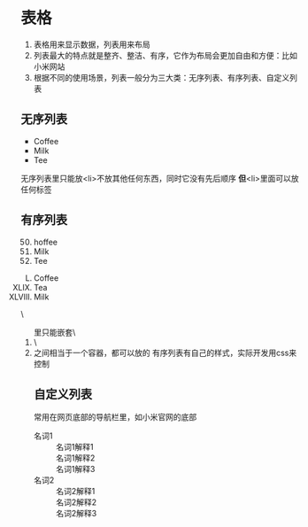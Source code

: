 # 表格
1. 表格用来显示数据，列表用来布局
2. 列表最大的特点就是整齐、整洁、有序，它作为布局会更加自由和方便：比如小米网站
3. 根据不同的使用场景，列表一般分为三大类：无序列表、有序列表、自定义列表
## 无序列表
<ul style="list-style-type:square">
        <!--unordered lists-->
        <!--无序排列的图标可以用css来控制 ：style="list-style-type:disc" 
            style="list-style-type:circle" style="list-style-type:square"-->
        <li>Coffee</li>
        <!--list item-->
        <li>Milk</li>
        <li>Tee</li>
</ul>

无序列表里只能放\<li>不放其他任何东西，同时它没有先后顺序 
**但**\<li>里面可以放任何标签
## 有序列表
<!--ordered lists-->
<ol start="50">
    <li>hoffee</li>
    <li>Milk</li>
    <li>Tee</li>
</ol>
<ol reversed="reversed" type="I" start="50">
    <!--ol 加上 type=A 表示大写 a 表示小写 I罗马大写 i罗马小写-->
    <!--reversed 加上意为倒排序-->
    <li>Coffee</li>
    <li>Tea</li>
    <li>Milk</li>
</ol>
\<ol>里只能嵌套\<li>
\<li>之间相当于一个容器，都可以放的 
有序列表有自己的样式，实际开发用css来控制

## 自定义列表
常用在网页底部的导航栏里，如小米官网的底部
<dl><!--definition lists-->
    <!--definition term-->
    <dt>名词1</dt>
    <!--definition description-->
    <dd>名词1解释1</dd>
    <dd>名词1解释2</dd>
    <dd>名词1解释3</dd>
    <dt>名词2</dt>
    <dd>名词2解释1</dd>
    <dd>名词2解释2</dd>
    <dd>名词2解释3</dd>
</dl>



